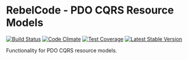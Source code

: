# RebelCode - PDO CQRS Resource Models

[![Build Status](https://travis-ci.org/RebelCode/pdo-cqrs-resource-models.svg?branch=develop)](https://travis-ci.org/RebelCode/pdo-cqrs-resource-models)
[![Code Climate](https://codeclimate.com/github/RebelCode/pdo-cqrs-resource-models/badges/gpa.svg)](https://codeclimate.com/github/RebelCode/pdo-cqrs-resource-models)
[![Test Coverage](https://codeclimate.com/github/RebelCode/pdo-cqrs-resource-models/badges/coverage.svg)](https://codeclimate.com/github/RebelCode/pdo-cqrs-resource-models/coverage)
[![Latest Stable Version](https://poser.pugx.org/RebelCode/pdo-cqrs-resource-models/version)](https://packagist.org/packages/RebelCode/pdo-cqrs-resource-models)

Functionality for PDO CQRS resource models.
